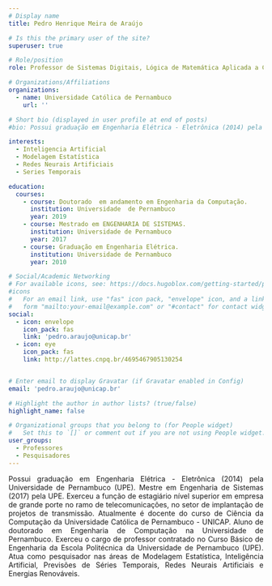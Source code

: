 ```yaml
---
# Display name
title: Pedro Henrique Meira de Araújo

# Is this the primary user of the site?
superuser: true

# Role/position
role: Professor de Sistemas Digitais, Lógica de Matemática Aplicada a Computação, Introdução a Ciência da Computação, Redes de Computadores 2, Tópicos Avanaçados de Computação 2, Banco de Dados 2.

# Organizations/Affiliations
organizations:
  - name: Universidade Católica de Pernambuco
    url: ''

# Short bio (displayed in user profile at end of posts)
#bio: Possui graduação em Engenharia Elétrica - Eletrônica (2014) pela Universidade de Pernambuco (UPE). Mestre em Engenharia de Sistemas (2017) pela UPE. Exerceu a função de estagiário nível superior em empresa de grande porte no ramo de telecomunicações, no setor de implantação de projetos de transmissão. Atualmente é docente do curso de Ciência da Computação da Universidade Católica de Pernambuco - UNICAP. Aluno de doutorado em Engenharia de Computação na Universidade de Pernambuco. Exerceu o cargo de professor contratado no Curso Básico de Engenharia da Escola Politécnica da Universidade de Pernambuco (UPE). Atua como pesquisador nas áreas de Modelagem Estatística, Inteligência Artificial, Previsões de Séries Temporais, Redes Neurais Artificiais e Energias Renováveis.

interests:
  - Inteligencia Artificial
  - Modelagem Estatística
  - Redes Neurais Artificiais
  - Series Temporais

education:
  courses:
    - course: Doutorado  em andamento em Engenharia da Computação.
      institution: Universidade  de Pernambuco
      year: 2019
    - course: Mestrado em ENGENHARIA DE SISTEMAS.
      institution: Universidade de Pernambuco
      year: 2017
    - course: Graduação em Engenharia Elétrica.
      institution: Universidade de Pernambuco
      year: 2010

# Social/Academic Networking
# For available icons, see: https://docs.hugoblox.com/getting-started/page-builder/#icons
#icons
#   For an email link, use "fas" icon pack, "envelope" icon, and a link in the
#   form "mailto:your-email@example.com" or "#contact" for contact widget.
social:
  - icon: envelope
    icon_pack: fas
    link: 'pedro.araujo@unicap.br'
  - icon: eye
    icon_pack: fas
    link: http://lattes.cnpq.br/4695467905130254


# Enter email to display Gravatar (if Gravatar enabled in Config)
email: 'pedro.araujo@unicap.br'

# Highlight the author in author lists? (true/false)
highlight_name: false

# Organizational groups that you belong to (for People widget)
#   Set this to `[]` or comment out if you are not using People widget.
user_groups:
  - Professores
  - Pesquisadores
---
```


<div align="justify">
    Possui graduação em Engenharia Elétrica - Eletrônica (2014) pela Universidade de Pernambuco (UPE). Mestre em Engenharia de Sistemas (2017) pela UPE. Exerceu a função de estagiário nível superior em empresa de grande porte no ramo de telecomunicações, no setor de implantação de projetos de transmissão. Atualmente é docente do curso de Ciência da Computação da Universidade Católica de Pernambuco - UNICAP. Aluno de doutorado em Engenharia de Computação na Universidade de Pernambuco. Exerceu o cargo de professor contratado no Curso Básico de Engenharia da Escola Politécnica da Universidade de Pernambuco (UPE). Atua como pesquisador nas áreas de Modelagem Estatística, Inteligência Artificial, Previsões de Séries Temporais, Redes Neurais Artificiais e Energias Renováveis.
</div>